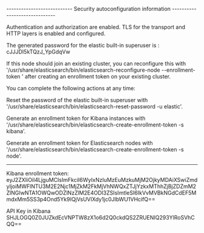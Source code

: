 --------------------------- Security autoconfiguration information ------------------------------

Authentication and authorization are enabled.
TLS for the transport and HTTP layers is enabled and configured.

The generated password for the elastic built-in superuser is : cJJJDI5kTQzJ_YpGdqVw

If this node should join an existing cluster, you can reconfigure this with
'/usr/share/elasticsearch/bin/elasticsearch-reconfigure-node --enrollment-token <token-here>'
after creating an enrollment token on your existing cluster.

You can complete the following actions at any time:

Reset the password of the elastic built-in superuser with
'/usr/share/elasticsearch/bin/elasticsearch-reset-password -u elastic'.

Generate an enrollment token for Kibana instances with
 '/usr/share/elasticsearch/bin/elasticsearch-create-enrollment-token -s kibana'.

Generate an enrollment token for Elasticsearch nodes with
'/usr/share/elasticsearch/bin/elasticsearch-create-enrollment-token -s node'.

-------------------------------------------------------------------------------------------------

Kibana enrollment token: eyJ2ZXIiOiI4LjguMCIsImFkciI6WyIxNzIuMzEuMzkuMjM2OjkyMDAiXSwiZmdyIjoiMWFlNTU3M2E2Njc1MjZkM2FkMjVhNWQxZTJjYzkxMThhZjBjZDZmM2ZlNGIwNTA1OWQwODZlNzZlM2E4ODI3ZSIsImtleSI6IkVvMVBkNGdCdEF5MmdxMm5SS3p4Ond5Yk9IQjVsUVlXdy1jc0JIbWU1VHcifQ==

API Key in Kibana
SHJLOGQ0Z0JUZkdEcVNPTW8zX1o6d2Q0ckdQS2ZRUENIQ293YlRoSVhCQQ==